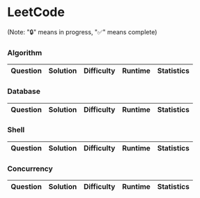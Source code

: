 LeetCode
========

(Note: "🔒" means in progress, "✅" means complete)

### Algorithm

| Question | Solution | Difficulty | Runtime | Statistics |
| -------- | -------- | ---------- | ------- | ---------- |


### Database

| Question | Solution | Difficulty | Runtime | Statistics |
| -------- | -------- | ---------- | ------- | ---------- |


### Shell

| Question | Solution | Difficulty | Runtime | Statistics |
| -------- | -------- | ---------- | ------- | ---------- |

### Concurrency

| Question | Solution | Difficulty | Runtime | Statistics |
| -------- | -------- | ---------- | ------- | ---------- |
